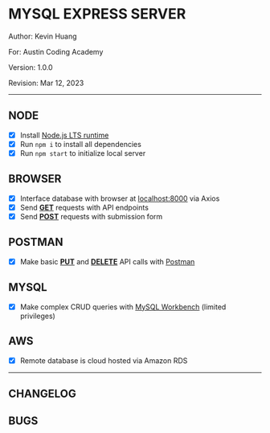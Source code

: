 # MYSQL EXPRESS SERVER

Author: Kevin Huang

For: Austin Coding Academy

Version: 1.0.0

Revision: Mar 12, 2023

---

## NODE

- [x] Install [Node.js LTS runtime](https://nodejs.org)
- [x] Run `npm i` to install all dependencies
- [x] Run `npm start` to initialize local server

## BROWSER

- [x] Interface database with browser at [localhost:8000](http://127.0.0.1:8000) via Axios
- [x] Send <ins>**GET**</ins> requests with API endpoints
- [x] Send <ins>**POST**</ins> requests with submission form

## POSTMAN

- [x] Make basic <ins>**PUT**</ins> and <ins>**DELETE**</ins> API calls with [Postman](https://www.postman.com/downloads)

## MYSQL

- [x] Make complex CRUD queries with [MySQL Workbench](https://dev.mysql.com/downloads/workbench) (limited privileges)

## AWS

- [x] Remote database is cloud hosted via Amazon RDS

---

## CHANGELOG


## BUGS

